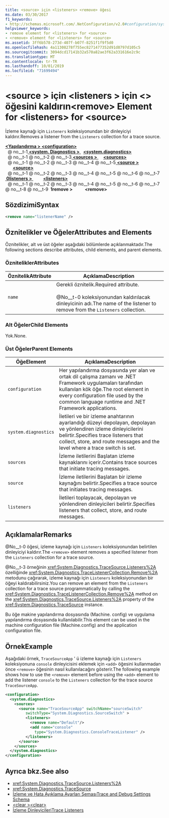 ```yaml
---
title: <source> için <listeners> <remove> öğesi
ms.date: 03/30/2017
f1_keywords:
- http://schemas.microsoft.com/.NetConfiguration/v2.0#configuration/system.diagnostics/sources/source/listeners/remove
helpviewer_keywords:
- remove element for <listeners> for <source>
- <remove> element for <listeners> for <source>
ms.assetid: 3ff6b578-273d-407f-b07f-8251f1f9f5d0
ms.openlocfilehash: 4a11308278f755ec8271477352d91d8797d105c5
ms.sourcegitcommit: 3094dcd17141b32a570a82ae3f62a331616e2c9c
ms.translationtype: MT
ms.contentlocale: tr-TR
ms.lasthandoff: 10/01/2019
ms.locfileid: "71699494"
---
```

# <a name="remove-element-for-listeners-for-source"></a><span data-ttu-id="be619-102">\<source > için \<listeners > için \<> öğesini kaldırın</span><span class="sxs-lookup"><span data-stu-id="be619-102">\<remove> Element for \<listeners> for \<source></span></span>
<span data-ttu-id="be619-103">İzleme kaynağı için `Listeners` koleksiyonundan bir dinleyiciyi kaldırır.</span><span class="sxs-lookup"><span data-stu-id="be619-103">Removes a listener from the `Listeners` collection for a trace source.</span></span>  
  
[<span data-ttu-id="be619-104"> **\<Yapılandırma >** </span><span class="sxs-lookup"><span data-stu-id="be619-104">**\<configuration>**</span></span>](../configuration-element.md)  
<span data-ttu-id="be619-105">&nbsp; @ no__t-1[ **\<system. Diagnostics >** ](system-diagnostics-element.md)</span><span class="sxs-lookup"><span data-stu-id="be619-105">&nbsp;&nbsp;[**\<system.diagnostics>**](system-diagnostics-element.md)</span></span>  
<span data-ttu-id="be619-106">&nbsp; @ no__t-1 @ no__t-2 @ no__t-3[ **\<sources >** ](sources-element.md)</span><span class="sxs-lookup"><span data-stu-id="be619-106">&nbsp;&nbsp;&nbsp;&nbsp;[**\<sources>**](sources-element.md)</span></span>  
<span data-ttu-id="be619-107">&nbsp; @ no__t-1 @ no__t-2 @ no__t-3 @ no__t-4 @ no__t-5[ **\<source >** ](source-element.md)</span><span class="sxs-lookup"><span data-stu-id="be619-107">&nbsp;&nbsp;&nbsp;&nbsp;&nbsp;&nbsp;[**\<source>**](source-element.md)</span></span>  
<span data-ttu-id="be619-108">&nbsp; @ no__t-1 @ no__t-2 @ no__t-3 @ no__t-4 @ no__t-5 @ no__t-6 @ no__t-7[ **&nbsp;0listeners >** ](listeners-element-for-source.md)</span><span class="sxs-lookup"><span data-stu-id="be619-108">&nbsp;&nbsp;&nbsp;&nbsp;&nbsp;&nbsp;&nbsp;&nbsp;[**\<listeners>**](listeners-element-for-source.md)</span></span>  
<span data-ttu-id="be619-109">&nbsp; @ no__t-1 @ no__t-2 @ no__t-3 @ no__t-4 @ no__t-5 @ no__t-6 @ no__t-7 @ no__t-8 @ no__t-9 **&nbsp;1remove >**</span><span class="sxs-lookup"><span data-stu-id="be619-109">&nbsp;&nbsp;&nbsp;&nbsp;&nbsp;&nbsp;&nbsp;&nbsp;&nbsp;&nbsp;**\<remove>**</span></span>  
  
## <a name="syntax"></a><span data-ttu-id="be619-110">Sözdizimi</span><span class="sxs-lookup"><span data-stu-id="be619-110">Syntax</span></span>  
  
```xml  
<remove name="listenerName" />  
```  
  
## <a name="attributes-and-elements"></a><span data-ttu-id="be619-111">Öznitelikler ve Öğeler</span><span class="sxs-lookup"><span data-stu-id="be619-111">Attributes and Elements</span></span>  
 <span data-ttu-id="be619-112">Öznitelikler, alt ve üst öğeler aşağıdaki bölümlerde açıklanmaktadır.</span><span class="sxs-lookup"><span data-stu-id="be619-112">The following sections describe attributes, child elements, and parent elements.</span></span>  
  
### <a name="attributes"></a><span data-ttu-id="be619-113">Öznitelikler</span><span class="sxs-lookup"><span data-stu-id="be619-113">Attributes</span></span>  
  
|<span data-ttu-id="be619-114">Öznitelik</span><span class="sxs-lookup"><span data-stu-id="be619-114">Attribute</span></span>|<span data-ttu-id="be619-115">Açıklama</span><span class="sxs-lookup"><span data-stu-id="be619-115">Description</span></span>|  
|---------------|-----------------|  
|`name`|<span data-ttu-id="be619-116">Gerekli öznitelik.</span><span class="sxs-lookup"><span data-stu-id="be619-116">Required attribute.</span></span><br /><br /> <span data-ttu-id="be619-117">@No__t-0 koleksiyonundan kaldırılacak dinleyicinin adı.</span><span class="sxs-lookup"><span data-stu-id="be619-117">The name of the listener to remove from the `Listeners` collection.</span></span>|  
  
### <a name="child-elements"></a><span data-ttu-id="be619-118">Alt Öğeler</span><span class="sxs-lookup"><span data-stu-id="be619-118">Child Elements</span></span>  
 <span data-ttu-id="be619-119">Yok.</span><span class="sxs-lookup"><span data-stu-id="be619-119">None.</span></span>  
  
### <a name="parent-elements"></a><span data-ttu-id="be619-120">Üst Öğeler</span><span class="sxs-lookup"><span data-stu-id="be619-120">Parent Elements</span></span>  
  
|<span data-ttu-id="be619-121">Öğe</span><span class="sxs-lookup"><span data-stu-id="be619-121">Element</span></span>|<span data-ttu-id="be619-122">Açıklama</span><span class="sxs-lookup"><span data-stu-id="be619-122">Description</span></span>|  
|-------------|-----------------|  
|`configuration`|<span data-ttu-id="be619-123">Her yapılandırma dosyasında yer alan ve ortak dil çalışma zamanı ve .NET Framework uygulamaları tarafından kullanılan kök öğe.</span><span class="sxs-lookup"><span data-stu-id="be619-123">The root element in every configuration file used by the common language runtime and .NET Framework applications.</span></span>|  
|`system.diagnostics`|<span data-ttu-id="be619-124">İletileri ve bir izleme anahtarının ayarlandığı düzeyi depolayan, depolayan ve yönlendiren izleme dinleyicilerini belirtir.</span><span class="sxs-lookup"><span data-stu-id="be619-124">Specifies trace listeners that collect, store, and route messages and the level where a trace switch is set.</span></span>|  
|`sources`|<span data-ttu-id="be619-125">İzleme iletilerini Başlatan izleme kaynaklarını içerir.</span><span class="sxs-lookup"><span data-stu-id="be619-125">Contains trace sources that initiate tracing messages.</span></span>|  
|`source`|<span data-ttu-id="be619-126">İzleme iletilerini Başlatan bir izleme kaynağını belirtir.</span><span class="sxs-lookup"><span data-stu-id="be619-126">Specifies a trace source that initiates tracing messages.</span></span>|  
|`listeners`|<span data-ttu-id="be619-127">İletileri toplayacak, depolayan ve yönlendiren dinleyicileri belirtir.</span><span class="sxs-lookup"><span data-stu-id="be619-127">Specifies listeners that collect, store, and route messages.</span></span>|  
  
## <a name="remarks"></a><span data-ttu-id="be619-128">Açıklamalar</span><span class="sxs-lookup"><span data-stu-id="be619-128">Remarks</span></span>  
 <span data-ttu-id="be619-129">@No__t-0 öğesi, izleme kaynağı için `Listeners` koleksiyonundan belirtilen dinleyiciyi kaldırır.</span><span class="sxs-lookup"><span data-stu-id="be619-129">The `<remove>` element removes a specified listener from the `Listeners` collection for a trace source.</span></span>  
  
 <span data-ttu-id="be619-130">@No__t-3 örneğinin <xref:System.Diagnostics.TraceSource.Listeners%2A> özelliğinde <xref:System.Diagnostics.TraceListenerCollection.Remove%2A> metodunu çağırarak, izleme kaynağı için `Listeners` koleksiyonundan bir öğeyi kaldırabilirsiniz.</span><span class="sxs-lookup"><span data-stu-id="be619-130">You can remove an element from the `Listeners` collection for a trace source programmatically by calling the <xref:System.Diagnostics.TraceListenerCollection.Remove%2A> method on the <xref:System.Diagnostics.TraceSource.Listeners%2A> property of the <xref:System.Diagnostics.TraceSource> instance.</span></span>  
  
 <span data-ttu-id="be619-131">Bu öğe makine yapılandırma dosyasında (Machine. config) ve uygulama yapılandırma dosyasında kullanılabilir.</span><span class="sxs-lookup"><span data-stu-id="be619-131">This element can be used in the machine configuration file (Machine.config) and the application configuration file.</span></span>  
  
## <a name="example"></a><span data-ttu-id="be619-132">Örnek</span><span class="sxs-lookup"><span data-stu-id="be619-132">Example</span></span>  
 <span data-ttu-id="be619-133">Aşağıdaki örnek, `TraceSourceApp` ' ü izleme kaynağı için `Listeners` koleksiyonuna `console` dinleyicisini eklemek için `<add>` öğesini kullanmadan önce `<remove>` öğesinin nasıl kullanılacağını gösterir.</span><span class="sxs-lookup"><span data-stu-id="be619-133">The following example shows how to use the `<remove>` element before using the `<add>` element to add the listener `console` to the `Listeners` collection for the trace source `TraceSourceApp`.</span></span>  
  
```xml  
<configuration>  
  <system.diagnostics>  
    <sources>  
      <source name="TraceSourceApp" switchName="sourceSwitch"   
         switchType="System.Diagnostics.SourceSwitch" >  
         <listeners>  
           <remove name="Default"/>  
           <add name="console"   
             type="System.Diagnostics.ConsoleTraceListener" />  
         </listeners>  
      </source>  
    </sources>  
  </system.diagnostics>  
</configuration>   
```  
  
## <a name="see-also"></a><span data-ttu-id="be619-134">Ayrıca bkz.</span><span class="sxs-lookup"><span data-stu-id="be619-134">See also</span></span>

- <xref:System.Diagnostics.TraceSource.Listeners%2A>
- <xref:System.Diagnostics.TraceSource>
- [<span data-ttu-id="be619-135">İzleme ve Hata Ayıklama Ayarları Şeması</span><span class="sxs-lookup"><span data-stu-id="be619-135">Trace and Debug Settings Schema</span></span>](index.md)
- [<span data-ttu-id="be619-136">\<clear ></span><span class="sxs-lookup"><span data-stu-id="be619-136">\<clear></span></span>](clear-element-for-listeners-for-source.md)
- [<span data-ttu-id="be619-137">İzleme Dinleyicileri</span><span class="sxs-lookup"><span data-stu-id="be619-137">Trace Listeners</span></span>](../../../debug-trace-profile/trace-listeners.md)
